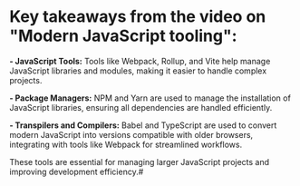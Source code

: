 # Key takeaways from the video on "Modern JavaScript tooling":

**- JavaScript Tools:** Tools like Webpack, Rollup, and Vite help manage JavaScript libraries and modules, making it easier to handle complex projects.

**- Package Managers:** NPM and Yarn are used to manage the installation of JavaScript libraries, ensuring all dependencies are handled efficiently.

**- Transpilers and Compilers:** Babel and TypeScript are used to convert modern JavaScript into versions compatible with older browsers, integrating with tools like Webpack for streamlined workflows.

These tools are essential for managing larger JavaScript projects and improving development efficiency.#
